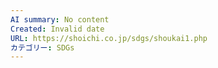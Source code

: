 ```yaml
---
AI summary: No content
Created: Invalid date
URL: https://shoichi.co.jp/sdgs/shoukai1.php
カテゴリー: SDGs
---
```

